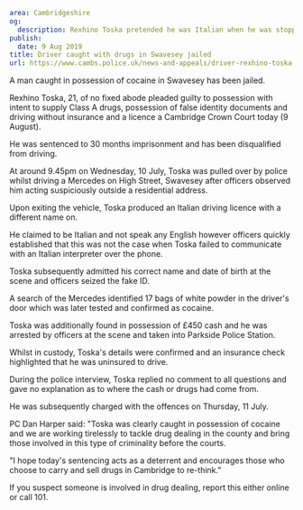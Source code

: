 ```yaml
area: Cambridgeshire
og:
  description: Rexhino Toska pretended he was Italian when he was stopped by police
publish:
  date: 9 Aug 2019
title: Driver caught with drugs in Swavesey jailed
url: https://www.cambs.police.uk/news-and-appeals/driver-rexhino-toska-court-drugs
```

A man caught in possession of cocaine in Swavesey has been jailed.

Rexhino Toska, 21, of no fixed abode pleaded guilty to possession with intent to supply Class A drugs, possession of false identity documents and driving without insurance and a licence a Cambridge Crown Court today (9 August).

He was sentenced to 30 months imprisonment and has been disqualified from driving.

At around 9.45pm on Wednesday, 10 July, Toska was pulled over by police whilst driving a Mercedes on High Street, Swavesey after officers observed him acting suspiciously outside a residential address.

Upon exiting the vehicle, Toska produced an Italian driving licence with a different name on.

He claimed to be Italian and not speak any English however officers quickly established that this was not the case when Toska failed to communicate with an Italian interpreter over the phone.

Toska subsequently admitted his correct name and date of birth at the scene and officers seized the fake ID.

A search of the Mercedes identified 17 bags of white powder in the driver's door which was later tested and confirmed as cocaine.

Toska was additionally found in possession of £450 cash and he was arrested by officers at the scene and taken into Parkside Police Station.

Whilst in custody, Toska's details were confirmed and an insurance check highlighted that he was uninsured to drive.

During the police interview, Toska replied no comment to all questions and gave no explanation as to where the cash or drugs had come from.

He was subsequently charged with the offences on Thursday, 11 July.

PC Dan Harper said: "Toska was clearly caught in possession of cocaine and we are working tirelessly to tackle drug dealing in the county and bring those involved in this type of criminality before the courts.

"I hope today's sentencing acts as a deterrent and encourages those who choose to carry and sell drugs in Cambridge to re-think."

If you suspect someone is involved in drug dealing, report this either online or call 101.
